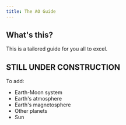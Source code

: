 ```yaml
---
title: The AO Guide
---
```


## What's this?

This is a tailored guide for you all to excel.

## STILL UNDER CONSTRUCTION

To add:

- Earth-Moon system
- Earth's atmosphere
- Earth's magnetosphere
- Other planets
- Sun
